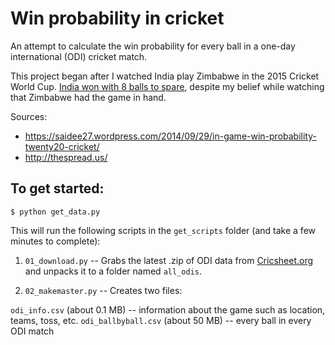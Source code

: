 # Win probability in cricket

An attempt to calculate the win probability for every ball in a one-day international (ODI) cricket match.

This project began after I watched India play Zimbabwe in the 2015 Cricket World Cup. [India won with 8 balls to spare](http://www.espncricinfo.com/icc-cricket-world-cup-2015/engine/match/656475.html?view=runrate), despite my belief while watching that Zimbabwe had the game in hand.

Sources:
* https://saidee27.wordpress.com/2014/09/29/in-game-win-probability-twenty20-cricket/
* http://thespread.us/

## To get started:

```
$ python get_data.py
```

This will run the following scripts in the `get_scripts` folder (and take a few minutes to complete):

1. `01_download.py` -- Grabs the latest .zip of ODI data from [Cricsheet.org](http://cricsheet.org/) and unpacks it to a folder named `all_odis`.

2. `02_makemaster.py` -- Creates two files:

`odi_info.csv` (about 0.1 MB) -- information about the game such as location, teams, toss, etc.
`odi_ballbyball.csv` (about 50 MB) -- every ball in every ODI match